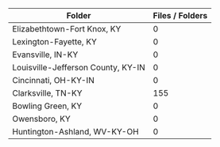 | Folder                             |   Files / Folders |
|------------------------------------|-------------------|
| Elizabethtown-Fort Knox, KY        |                 0 |
| Lexington-Fayette, KY              |                 0 |
| Evansville, IN-KY                  |                 0 |
| Louisville-Jefferson County, KY-IN |                 0 |
| Cincinnati, OH-KY-IN               |                 0 |
| Clarksville, TN-KY                 |               155 |
| Bowling Green, KY                  |                 0 |
| Owensboro, KY                      |                 0 |
| Huntington-Ashland, WV-KY-OH       |                 0 |